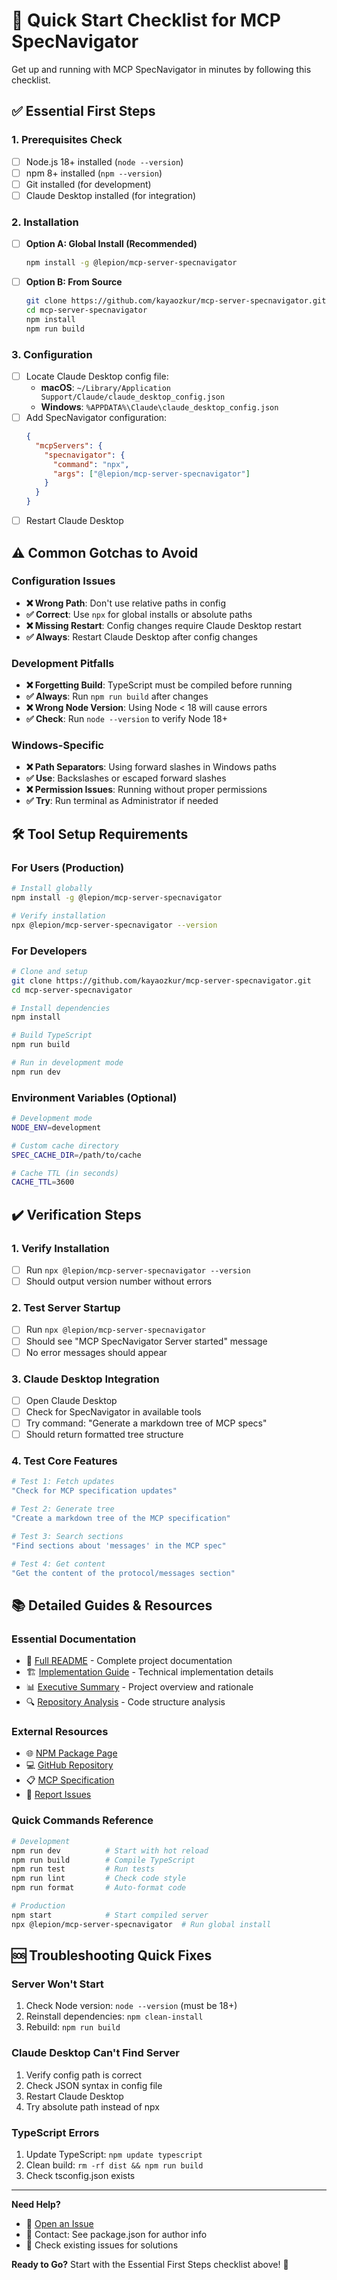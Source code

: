 # 🚀 Quick Start Checklist for MCP SpecNavigator

Get up and running with MCP SpecNavigator in minutes by following this checklist.

## ✅ Essential First Steps

### 1. **Prerequisites Check**
- [ ] Node.js 18+ installed (`node --version`)
- [ ] npm 8+ installed (`npm --version`)
- [ ] Git installed (for development)
- [ ] Claude Desktop installed (for integration)

### 2. **Installation**
- [ ] **Option A: Global Install (Recommended)**
  ```bash
  npm install -g @lepion/mcp-server-specnavigator
  ```
- [ ] **Option B: From Source**
  ```bash
  git clone https://github.com/kayaozkur/mcp-server-specnavigator.git
  cd mcp-server-specnavigator
  npm install
  npm run build
  ```

### 3. **Configuration**
- [ ] Locate Claude Desktop config file:
  - **macOS**: `~/Library/Application Support/Claude/claude_desktop_config.json`
  - **Windows**: `%APPDATA%\Claude\claude_desktop_config.json`
- [ ] Add SpecNavigator configuration:
  ```json
  {
    "mcpServers": {
      "specnavigator": {
        "command": "npx",
        "args": ["@lepion/mcp-server-specnavigator"]
      }
    }
  }
  ```
- [ ] Restart Claude Desktop

## ⚠️ Common Gotchas to Avoid

### Configuration Issues
- **❌ Wrong Path**: Don't use relative paths in config
- **✅ Correct**: Use `npx` for global installs or absolute paths
- **❌ Missing Restart**: Config changes require Claude Desktop restart
- **✅ Always**: Restart Claude Desktop after config changes

### Development Pitfalls
- **❌ Forgetting Build**: TypeScript must be compiled before running
- **✅ Always**: Run `npm run build` after changes
- **❌ Wrong Node Version**: Using Node < 18 will cause errors
- **✅ Check**: Run `node --version` to verify Node 18+

### Windows-Specific
- **❌ Path Separators**: Using forward slashes in Windows paths
- **✅ Use**: Backslashes or escaped forward slashes
- **❌ Permission Issues**: Running without proper permissions
- **✅ Try**: Run terminal as Administrator if needed

## 🛠️ Tool Setup Requirements

### For Users (Production)
```bash
# Install globally
npm install -g @lepion/mcp-server-specnavigator

# Verify installation
npx @lepion/mcp-server-specnavigator --version
```

### For Developers
```bash
# Clone and setup
git clone https://github.com/kayaozkur/mcp-server-specnavigator.git
cd mcp-server-specnavigator

# Install dependencies
npm install

# Build TypeScript
npm run build

# Run in development mode
npm run dev
```

### Environment Variables (Optional)
```bash
# Development mode
NODE_ENV=development

# Custom cache directory
SPEC_CACHE_DIR=/path/to/cache

# Cache TTL (in seconds)
CACHE_TTL=3600
```

## ✔️ Verification Steps

### 1. **Verify Installation**
- [ ] Run `npx @lepion/mcp-server-specnavigator --version`
- [ ] Should output version number without errors

### 2. **Test Server Startup**
- [ ] Run `npx @lepion/mcp-server-specnavigator`
- [ ] Should see "MCP SpecNavigator Server started" message
- [ ] No error messages should appear

### 3. **Claude Desktop Integration**
- [ ] Open Claude Desktop
- [ ] Check for SpecNavigator in available tools
- [ ] Try command: "Generate a markdown tree of MCP specs"
- [ ] Should return formatted tree structure

### 4. **Test Core Features**
```bash
# Test 1: Fetch updates
"Check for MCP specification updates"

# Test 2: Generate tree
"Create a markdown tree of the MCP specification"

# Test 3: Search sections
"Find sections about 'messages' in the MCP spec"

# Test 4: Get content
"Get the content of the protocol/messages section"
```

## 📚 Detailed Guides & Resources

### Essential Documentation
- 📖 [Full README](./README.md) - Complete project documentation
- 🏗️ [Implementation Guide](./IMPLEMENTATION_GUIDE.md) - Technical implementation details
- 📊 [Executive Summary](./EXECUTIVE_SUMMARY.md) - Project overview and rationale
- 🔍 [Repository Analysis](./REPOSITORY_ANALYSIS.md) - Code structure analysis

### External Resources
- 🌐 [NPM Package Page](https://www.npmjs.com/package/@lepion/mcp-server-specnavigator)
- 💻 [GitHub Repository](https://github.com/kayaozkur/mcp-server-specnavigator)
- 📋 [MCP Specification](https://github.com/modelcontextprotocol/modelcontextprotocol)
- 🐛 [Report Issues](https://github.com/kayaozkur/mcp-server-specnavigator/issues)

### Quick Commands Reference
```bash
# Development
npm run dev          # Start with hot reload
npm run build        # Compile TypeScript
npm run test         # Run tests
npm run lint         # Check code style
npm run format       # Auto-format code

# Production
npm start            # Start compiled server
npx @lepion/mcp-server-specnavigator  # Run global install
```

## 🆘 Troubleshooting Quick Fixes

### Server Won't Start
1. Check Node version: `node --version` (must be 18+)
2. Reinstall dependencies: `npm clean-install`
3. Rebuild: `npm run build`

### Claude Desktop Can't Find Server
1. Verify config path is correct
2. Check JSON syntax in config file
3. Restart Claude Desktop
4. Try absolute path instead of npx

### TypeScript Errors
1. Update TypeScript: `npm update typescript`
2. Clean build: `rm -rf dist && npm run build`
3. Check tsconfig.json exists

---

**Need Help?** 
- 🐛 [Open an Issue](https://github.com/kayaozkur/mcp-server-specnavigator/issues)
- 📧 Contact: See package.json for author info
- 💬 Check existing issues for solutions

**Ready to Go?** Start with the Essential First Steps checklist above! 🚀